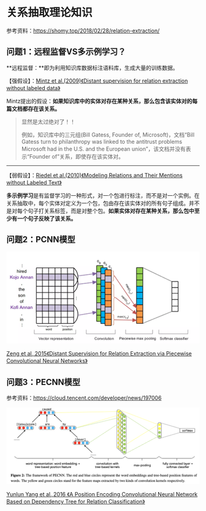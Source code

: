 # 关系抽取理论知识

参考资料：https://shomy.top/2018/02/28/relation-extraction/

## 问题1：远程监督VS多示例学习？

**远程监督：**即为利用知识库数据标注语料库，生成大量的训练数据。

【强假设】：[Mintz et al.(2009)《Distant supervision for relation extraction without labeled data》](https://www.aclweb.org/anthology/P09-1113.pdf)

Mintz提出的假设：**如果知识库中的实体对存在某种关系，那么包含该实体对的每篇文档都存在该关系。** 

> 显然是太过绝对了！！
>
> 例如，知识库中的三元组(Bill Gatess, Founder of, Microsoft)，文档“Bill Gatess turn to philanthropy was linked to the antitrust problems Microsoft had in the U.S. and the European union”，该文档并没有表示“Founder of”关系，即使存在该实体对。

****

【弱假设】：[Riedel et al.(2010)《Modeling Relations and Their Mentions without Labeled Text》](https://link.springer.com/content/pdf/10.1007/978-3-642-15939-8_10.pdf)

**多示例学习**是有监督学习的一种形式，对一个包进行标注，而不是对一个实例。在关系抽取中，每个实体对定义为一个包，包由存在该实体对的所有句子组成。并不是对每个句子打关系标签，而是对整个包。**如果实体对存在某种关系，那么包中至少有一个句子反映了该关系。**

## 问题2：PCNN模型

![](https://raw.githubusercontent.com/anxiang1836/FigureBed/master/img/20200202173914.png)

[Zeng et al.,2015《Distant Supervision for Relation Extraction via Piecewise Convolutional Neural Networks》](https://www.aclweb.org/anthology/D15-1203.pdf)



## 问题3：PECNN模型

参考资料：https://cloud.tencent.com/developer/news/197006

![](https://raw.githubusercontent.com/anxiang1836/FigureBed/master/img/20200202211731.png)

[Yunlun Yang et al.,2016 《A Position Encoding Convolutional Neural Network Based on Dependency Tree for Relation Classification》](https://www.aclweb.org/anthology/D16-1007.pdf)

